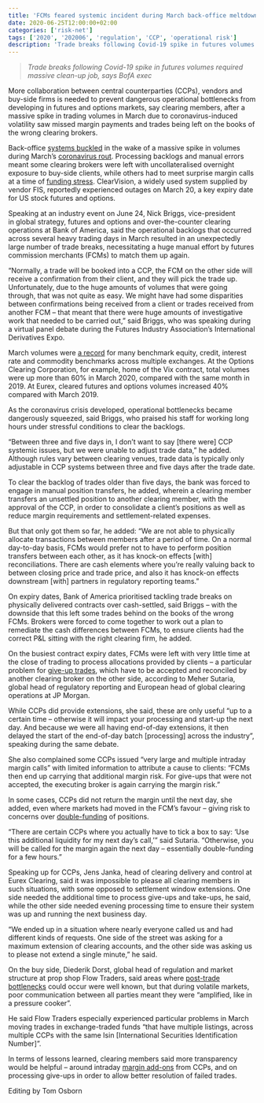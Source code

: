 ```yaml
---
title: 'FCMs feared systemic incident during March back-office meltdown'
date: 2020-06-25T12:00:00+02:00
categories: ['risk-net']
tags: ['2020', '202006', 'regulation', 'CCP', 'operational risk']
description: 'Trade breaks following Covid-19 spike in futures volumes required massive clean-up job, says BofA exec'
---
```


> _Trade breaks following Covid-19 spike in futures volumes required massive clean-up job, says BofA exec_

More collaboration between central counterparties (CCPs), vendors and buy-side firms is needed to prevent dangerous operational bottlenecks from developing in futures and options markets, say clearing members, after a massive spike in trading volumes in March due to coronavirus-induced volatility saw missed margin payments and trades being left on the books of the wrong clearing brokers.

Back-office [systems buckled](https://www.risk.net/risk-management/7517436/sluggish-back-office-systems-added-to-margin-pressures) in the wake of a massive spike in volumes during March’s [coronavirus rout](https://www.risk.net/risk-management/7506216/coronavirus-rout-revives-attacks-on-futures-margining). Processing backlogs and manual errors meant some clearing brokers were left with uncollateralised overnight exposure to buy-side clients, while others had to meet surprise margin calls at a time of [funding stress](https://www.risk.net/derivatives/7526696/fva-losses-back-in-spotlight-after-coronavirus-stress). ClearVision, a widely used system supplied by vendor FIS, reportedly experienced outages on March 20, a key expiry date for US stock futures and options.

Speaking at an industry event on June 24, Nick Briggs, vice-president in global strategy, futures and options and over-the-counter clearing operations at Bank of America, said the operational backlogs that occurred across several heavy trading days in March resulted in an unexpectedly large number of trade breaks, necessitating a huge manual effort by futures commission merchants (FCMs) to match them up again.

“Normally, a trade will be booked into a CCP, the FCM on the other side will receive a confirmation from their client, and they will pick the trade up. Unfortunately, due to the huge amounts of volumes that were going through, that was not quite as easy. We might have had some disparities between confirmations being received from a client or trades received from another FCM – that meant that there were huge amounts of investigative work that needed to be carried out,” said Briggs, who was speaking during a virtual panel debate during the Futures Industry Association’s International Derivatives Expo.

March volumes were [a record](https://www.risk.net/risk-quantum/7502291/oil-futures-and-options-see-record-volumes) for many benchmark equity, credit, interest rate and commodity benchmarks across multiple exchanges. At the Options Clearing Corporation, for example, home of the Vix contract, total volumes were up more than 60% in March 2020, compared with the same month in 2019. At Eurex, cleared futures and options volumes increased 40% compared with March 2019.

As the coronavirus crisis developed, operational bottlenecks became dangerously squeezed, said Briggs, who praised his staff for working long hours under stressful conditions to clear the backlogs.

“Between three and five days in, I don’t want to say [there were] CCP systemic issues, but we were unable to adjust trade data,” he added. Although rules vary between clearing venues, trade data is typically only adjustable in CCP systems between three and five days after the trade date.

To clear the backlog of trades older than five days, the bank was forced to engage in manual position transfers, he added, wherein a clearing member transfers an unsettled position to another clearing member, with the approval of the CCP, in order to consolidate a client’s positions as well as reduce margin requirements and settlement-related expenses.

But that only got them so far, he added: “We are not able to physically allocate transactions between members after a period of time. On a normal day-to-day basis, FCMs would prefer not to have to perform position transfers between each other, as it has knock-on effects [with] reconciliations. There are cash elements where you’re really valuing back to between closing price and trade price, and also it has knock-on effects downstream [with] partners in regulatory reporting teams.”

On expiry dates, Bank of America prioritised tackling trade breaks on physically delivered contracts over cash-settled, said Briggs – with the downside that this left some trades behind on the books of the wrong FCMs. Brokers were forced to come together to work out a plan to remediate the cash differences between FCMs, to ensure clients had the correct P&L sitting with the right clearing firm, he added.

On the busiest contract expiry dates, FCMs were left with very little time at the close of trading to process allocations provided by clients – a particular problem for [give-up trades](https://www.risk.net/regulation/dodd-frank-act/2272125/fx-prime-brokers-forced-terminate-double-give-trades), which have to be accepted and reconciled by another clearing broker on the other side, according to Meher Sutaria, global head of regulatory reporting and European head of global clearing operations at JP Morgan.

While CCPs did provide extensions, she said, these are only useful “up to a certain time – otherwise it will impact your processing and start-up the next day. And because we were all having end-of-day extensions, it then delayed the start of the end-of-day batch [processing] across the industry”, speaking during the same debate.

She also complained some CCPs issued “very large and multiple intraday margin calls” with limited information to attribute a cause to clients: “FCMs then end up carrying that additional margin risk. For give-ups that were not accepted, the executing broker is again carrying the margin risk.”

In some cases, CCPs did not return the margin until the next day, she added, even where markets had moved in the FCM’s favour – giving risk to concerns over [double-funding](https://www.risk.net/risk-management/2474841/lch-to-revise-margining-after-brexit-backlash) of positions.

“There are certain CCPs where you actually have to tick a box to say: ‘Use this additional liquidity for my next day’s call,’” said Sutaria. “Otherwise, you will be called for the margin again the next day – essentially double-funding for a few hours.”

Speaking up for CCPs, Jens Janka, head of clearing delivery and control at Eurex Clearing, said it was impossible to please all clearing members in such situations, with some opposed to settlement window extensions. One side needed the additional time to process give-ups and take-ups, he said, while the other side needed evening processing time to ensure their system was up and running the next business day.

“We ended up in a situation where nearly everyone called us and had different kinds of requests. One side of the street was asking for a maximum extension of clearing accounts, and the other side was asking us to please not extend a single minute,” he said.

On the buy side, Diederik Dorst, global head of regulation and market structure at prop shop Flow Traders, said areas where [post-trade bottlenecks](https://www.waterstechnology.com/regulation/7566471/boes-post-trade-reform-efforts-will-need-full-industry-cooperation) could occur were well known, but that during volatile markets, poor communication between all parties meant they were “amplified, like in a pressure cooker”.

He said Flow Traders especially experienced particular problems in March moving trades in exchange-traded funds “that have multiple listings, across multiple CCPs with the same Isin [International Securities Identification Number]”.

In terms of lessons learned, clearing members said more transparency would be helpful – around intraday [margin add-ons](https://www.risk.net/our-take/7550806/margin-scuffle-at-eurex-blurs-lines-between-risk-and-returns) from CCPs, and on processing give-ups in order to allow better resolution of failed trades.

Editing by Tom Osborn

